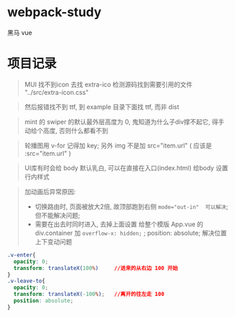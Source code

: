 # webpack-study
黑马 vue

# 项目记录

> MUI 找不到icon 去找 extra-ico 检测源码找到需要引用的文件 "../src/extra-icon.css"

> 然后报错找不到 ttf, 到 example 目录下面找 ttf, 而非 dist

> mint 的 swiper 的默认最外层高度为 0, 鬼知道为什么子div撑不起它, 得手动给个高度, 否则什么都看不到

> 轮播图用 v-for 记得加 key; 另外 img 不是加 src="item.url" (  应该是 :src="item.url" )

> UI库有时会给 body 默认乳白, 可以在直接在入口(index.html) 给body 设置行内样式

> 加动画后异常原因: 
> - 切换路由时, 页面被放大2倍, 故顶部跑到右侧  `mode="out-in"  可以解决`; 但不能解决问题;
> - 需要在出去时同时进入, 去掉上面设置
>   给整个模版 App.vue 的 div.container 加 `overflow-x: hidden;` ;
>   position: absolute; 解决位置上下变动问题 
```css
.v-enter{
  opacity: 0;
  transform: translateX(100%)     //进来的从右边 100 开始
}
.v-leave-to{
  opacity: 0;
  transform: translateX(-100%);   //离开的往左走 100
  position: absolute;
}
```

